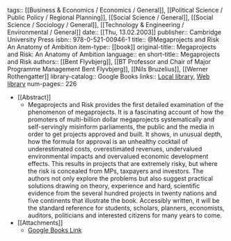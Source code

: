 tags:: [[Business & Economics / Economics / General]], [[Political Science / Public Policy / Regional Planning]], [[Social Science / General]], [[Social Science / Sociology / General]], [[Technology & Engineering / Environmental / General]]
date:: [[Thu, 13.02.2003]]
publisher:: Cambridge University Press
isbn:: 978-0-521-00946-1
title:: @Megaprojects and Risk An Anatomy of Ambition
item-type:: [[book]]
original-title:: Megaprojects and Risk: An Anatomy of Ambition
language:: en
short-title:: Megaprojects and Risk
authors:: [[Bent Flyvbjerg]], [[BT Professor and Chair of Major Programme Management Bent Flyvbjerg]], [[Nils Bruzelius]], [[Werner Rothengatter]]
library-catalog:: Google Books
links:: [Local library](zotero://select/library/items/BCQ3ESMB), [Web library](https://www.zotero.org/users/6520516/items/BCQ3ESMB)
num-pages:: 226

- [[Abstract]]
	- Megaprojects and Risk provides the first detailed examination of the phenomenon of megaprojects. It is a fascinating account of how the promoters of multi-billion dollar megaprojects systematically and self-servingly misinform parliaments, the public and the media in order to get projects approved and built. It shows, in unusual depth, how the formula for approval is an unhealthy cocktail of underestimated costs, overestimated revenues, undervalued environmental impacts and overvalued economic development effects. This results in projects that are extremely risky, but where the risk is concealed from MPs, taxpayers and investors. The authors not only explore the problems but also suggest practical solutions drawing on theory, experience and hard, scientific evidence from the several hundred projects in twenty nations and five continents that illustrate the book. Accessibly written, it will be the standard reference for students, scholars, planners, economists, auditors, politicians and interested citizens for many years to come.
- [[Attachments]]
	- [Google Books Link](https://books.google.ru/books?id=RAV5P-50UjEC)